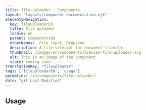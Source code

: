 ```yaml
---
title: file-uploader - Components
layout: "layouts/component-documentation.njk"
eleventyNavigation:
  key: fileuploaderEN
  title: File uploader
  locale: en
  parent: componentsEN
  otherNames:  File input, Dropzone
  description: A file selector for document transfer.
  thumbnail: /images/en/components/preview-file-uploader.svg
  alt: This is an image of the component
  state: coming-soon
translationKey: "fileuploader"
tags: ['fileuploaderEN', 'usage']
permalink: /en/components/file-uploader/
date: "git Last Modified"
---
```


## Usage